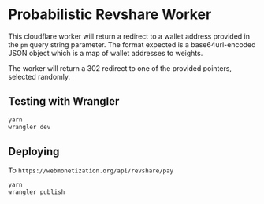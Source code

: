 # Probabilistic Revshare Worker

This cloudflare worker will return a redirect to a wallet address provided in the `pm` query string parameter. The format expected is a base64url-encoded JSON object which is a map of wallet addresses to weights.

The worker will return a 302 redirect to one of the provided pointers, selected randomly.

## Testing with Wrangler

```sh
yarn
wrangler dev
```

## Deploying

To `https://webmonetization.org/api/revshare/pay`

```sh
yarn
wrangler publish
```
